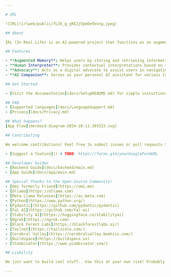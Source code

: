 ```yaml
---

# IRL

![IRL](irlweb/public/7LIk_g_yRE2jVpeDe9Vxng.jpeg)

## About

IRL (In Real Life) is an AI-powered project that functions as an augmented memory assistant, human interpreter, advocate, and more. This app is designed to elevate human-AI interaction by providing real-time support and insights to users in various contexts.

## Features

- **Augmented Memory**: Helps users by storing and retrieving information as needed.
- **Human Interpreter**: Provides contextual interpretations based on real-time input.
- **Advocacy**: Acts as a digital advocate to assist users in navigating complex situations.
- **AI Companion**: Serves as your personal AI assistant for various tasks.

## Get Started

- [Visit the documentation](docs/SetupREADME.md) for simple instuctions on serving the backend and installing the app.

## FAQ
- [Supported languages](docs/LanguageSupport.md)
- [Privacy](docs/Privacy.md)

## What happens?
[App Flow](mermaid-diagram-2024-10-11-203323.svg)

## Contributing

We welcome contributions! Feel free to submit issues or pull requests to help improve the project.

- [Suggest a feature]() # TODO: https://forms.gle/yourGoogleFormURL

## Developer Guides
- [Backend Guide](docs/backend/main.md)
- [App Guide](docs/app/main.md)

## Special Thanks to the Open-Source Community!
- [Omi formerly Friend](https://omi.me)
- [Ollama](https://ollama.com)
- [Meta Llama Releases](https://ai.meta.com)
- [Python](https://www.python.org/)
- [Pydantic](https://github.com/pydantic/pydantic)
- [Fal AI](https://github.com/fal-ai)
- [Stability AI](https://huggingface.co/stabilityai)
- [Ngrok](https://ngrok.com)
- [Black Forest Labs](https://blackforestlabs.ai/)
- [Tailnet](https://tailscale.com/)
- [Cerebral Valley](https://cerebralvalley.beehiiv.com/)
- [Buildspace](https://buildspace.so)
- [YCombinator](https://www.ycombinator.com/)

## Liability

We just want to build cool stuff.. Use this at your own risk! Probably don't use this in the EU plz.

---
```

